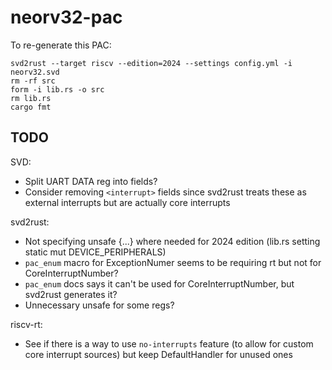 # neorv32-pac
To re-generate this PAC:

```
svd2rust --target riscv --edition=2024 --settings config.yml -i neorv32.svd
rm -rf src
form -i lib.rs -o src
rm lib.rs
cargo fmt
```

## TODO
SVD:
- Split UART DATA reg into fields?
- Consider removing `<interrupt>` fields since svd2rust treats these as external interrupts but are actually core interrupts

svd2rust:
- Not specifying unsafe {...} where needed for 2024 edition (lib.rs setting static mut DEVICE_PERIPHERALS)
- `pac_enum` macro for ExceptionNumer seems to be requiring rt but not for CoreInterruptNumber?
- `pac_enum` docs says it can't be used for CoreInterruptNumber, but svd2rust generates it?
- Unnecessary unsafe for some regs?

riscv-rt:
- See if there is a way to use `no-interrupts` feature (to allow for custom core interrupt sources) but keep DefaultHandler for unused ones